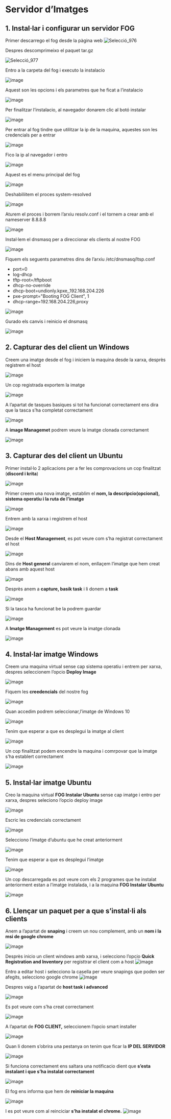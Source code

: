 # Servidor d’Imatges

## 1. Instal·lar i configurar un servidor FOG

Primer descarrego el fog desde la pàgina web
![Selecció_976](https://github.com/omarine12/MP05/assets/113585932/86a42610-ecfe-4734-b269-33d9c554b7b3)

Despres descomprimeixo el paquet tar.gz

![Selecció_977](https://github.com/omarine12/MP05/assets/113585932/8e59bc74-b8bd-4750-8461-87d08f3cd7d1)

Entro a la carpeta del fog i executo la instalacio

![image](https://github.com/omarine12/MP05/assets/113585932/28f7d41f-6d3d-4a22-9642-6a3514691907)

Aquest son les opcions i els parametres que he ficat a l’instalacio

![image](https://github.com/omarine12/MP05/assets/113585932/81bb98de-3970-4669-953e-843638bf394d)

Per finalitzar l’instalacio, al navegador donarem clic al botó instalar

![image](https://github.com/omarine12/MP05/assets/113585932/3dc9af6e-0116-42aa-b743-77b61fb8a995)

Per entrar al fog tindre que utilitzar la ip de la maquina, aquestes son les credencials per a entrar

![image](https://github.com/omarine12/MP05/assets/113585932/7a62b721-9da3-4a68-882a-68ddfc1cda2e)

Fico la ip al navegador i entro

![image](https://github.com/omarine12/MP05/assets/113585932/05175f97-79b9-43ee-a2bc-94d2d3c5e20c)

Aquest es el menu principal del fog

![image](https://github.com/omarine12/MP05/assets/113585932/9f68df2b-09cb-45c2-b5c6-9462391b7525)

Deshabiliitem el proces system-resolved

![image](https://github.com/omarine12/MP05/assets/113585932/292bfdc2-122e-4cbf-aa40-32c362041fb1)


Aturem el proces i borrem l’arxiu resolv.conf i el tornem a crear amb el nameserver 8.8.8.8

![image](https://github.com/omarine12/MP05/assets/113585932/fc456d08-20e9-4148-b67d-f4ed37f1c432)

Instal·lem el dnsmasq per a direccionar els clients al nostre FOG

![image](https://github.com/omarine12/MP05/assets/113585932/a4754fce-3439-48d9-8f94-ef812c36d3f0)

Fiquem els seguents parametres dins de l’arxiu /etc/dnsmasq/ltsp.conf

- port=0
- log-dhcp
- tftp-root=/tftpboot
- dhcp-no-override
- dhcp-boot=undionly.kpxe,,192.168.204.226
- pxe-prompt="Booting FOG Client", 1
- dhcp-range=192.168.204.226,proxy

![image](https://github.com/omarine12/MP05/assets/113585932/add3ecc3-c56b-41ba-be17-ab2b1c1d7f1a)


Gurado els canvis i reinicio el dnsmasq

![image](https://github.com/omarine12/MP05/assets/113585932/5b3ba451-70f0-4369-84ce-ecfc3f6b0af3)


## 2. Capturar des del client un Windows

Creem una imatge desde el fog i iniciem la maquina desde la xarxa, desprès registrem el host

![image](https://github.com/omarine12/MP05/assets/113585932/7bc5e650-78a0-4f4d-9452-5ada6a265397)

Un cop registrada exportem la imatge

![image](https://github.com/omarine12/MP05/assets/113585932/9f2c4092-dbf4-440c-9609-a193968db03a)

A l’apartat de tasques basiques si tot ha funcionat correctament ens dira que la tasca s’ha completat correctament

![image](https://github.com/omarine12/MP05/assets/113585932/e2083195-08dc-4652-894a-c0aac4922f83)


A **image Managemet** podrem veure la imatge clonada correctament

![image](https://github.com/omarine12/MP05/assets/113585932/f91729f9-b5db-49fc-a17e-17bf11ad0581)



## 3. Capturar des del client un Ubuntu

Primer instal·lo 2 aplicacions per a fer les comprovacions un cop finalitzat (**discord i krita**)

![image](https://github.com/omarine12/MP05/assets/113585932/b6e06dc1-2b6d-420c-824c-1bdd5d2594fc)


Primer creem una nova imatge, establim el **nom, la descripcio(opcional), sistema operatiu i la ruta de l’imatge**

![image](https://github.com/omarine12/MP05/assets/113585932/eb3b1ffc-5e50-4e1d-94f8-e80b9c0a90ed)

Entrem amb la xarxa i registrem el host

![image](https://github.com/omarine12/MP05/assets/113585932/04773058-3cba-47ed-b0fe-9950be4e8f62)


Desde el **Host Management**, es pot veure com s’ha registrat correctament el host

![image](https://github.com/omarine12/MP05/assets/113585932/f42524bf-9631-4f04-ae57-955cd9e0d111)

Dins de **Host general** canviarem el nom, enllaçem l’imatge que hem creat abans amb aquest host

![image](https://github.com/omarine12/MP05/assets/113585932/e64e1bad-f962-41b4-bf40-f885c08619be)

Desprès anem a **capture, basik task** i li donem a **task**

![image](https://github.com/omarine12/MP05/assets/113585932/75cff8b3-0364-46bf-9225-fb3681b027a3)


Si la tasca ha funcionat be la podrem guardar

![image](https://github.com/omarine12/MP05/assets/113585932/d385fc85-43ab-4ddd-a3ab-fd281e990e45)

A **Imatge Management** es pot veure la imatge clonada

![image](https://github.com/omarine12/MP05/assets/113585932/c24f4a54-40c0-4af0-9fe7-dd5688b14ae8)


## 4. Instal·lar imatge Windows

Creem una maquina virtual sense cap sistema operatiu i entrem per xarxa, despres seleccionem l’opcio **Deploy Image**

![image](https://github.com/omarine12/MP05/assets/113585932/5cf72bd2-94d7-4d5b-918a-a60124a472bc)

Fiquem les **creedencials** del nostre fog

![image](https://github.com/omarine12/MP05/assets/113585932/41ab67f9-87d8-46ea-9011-e1575aaf337c)

Quan accedim podrem seleccionar,l’imatge de Windows 10

![image](https://github.com/omarine12/MP05/assets/113585932/6dafe4f1-eca6-4687-a1fe-45641dc34c8e)

Tenim que esperar a que es desplegui la imatge al client

![image](https://github.com/omarine12/MP05/assets/113585932/d7f04eae-17a5-42f6-910b-abe4f30ad7d3)


Un cop finalitzat podem encendre la maquina i comrpovar que la imatge s’ha establert correctament

![image](https://github.com/omarine12/MP05/assets/113585932/2dda4fcb-97a5-4b67-aadc-831141e31b04)




## 5. Instal·lar imatge Ubuntu

Creo la maquina virtual **FOG Instalar Ubuntu** sense cap imatge i entro per xarxa, despres seleciono l’opcio deploy image

![image](https://github.com/omarine12/MP05/assets/113585932/f733837e-51e7-4671-9f95-eb5059b31350)

Escric les credencials correctament

![image](https://github.com/omarine12/MP05/assets/113585932/f03c47fa-02ab-415a-8e4d-6f89f125ce63)

Selecciono l’imatge d’ubuntu que he creat anteriorment

![image](https://github.com/omarine12/MP05/assets/113585932/53bef4c3-76a9-48e9-8dee-4c7ee04aee12)


Tenim que esperar a que es desplegui l’imatge

![image](https://github.com/omarine12/MP05/assets/113585932/09f77964-de7f-4b9e-ba0b-6c8e2bcb8106)

Un cop descarregada es pot veure com els 2 programes que he instalat anteriorment estan a l’imatge instalada, i a la maquina **FOG Instalar Ubuntu**

![image](https://github.com/omarine12/MP05/assets/113585932/bf9d7db1-cc14-4808-8dc9-0d646b676237)


## 6. Llençar un paquet per a que s’instal·li als clients

Anem a l’apartat de **snaping** i creem un nou complement, amb un **nom i la msi de google chrome**

![image](https://github.com/omarine12/MP05/assets/113585932/52edb2c8-312b-4284-9c75-948b70641de1)

Desprès inicio un client windows amb xarxa, i selecciono l’opcio **Quick Registration and Inventory** per registtrar el client com a host
![image](https://github.com/omarine12/MP05/assets/113585932/46bbd21d-9cca-422c-aff9-c69c613fb7c2)


Entro a editar host i selecciono la casella per veure snapings que poden ser afegits, selecciono google chrome
![image](https://github.com/omarine12/MP05/assets/113585932/722ef02e-736b-4fb7-80df-0648d781d2fa)

Despres vaig a l’apartat de **host task i advanced**

![image](https://github.com/omarine12/MP05/assets/113585932/fe108f35-a2b9-44d8-ac1c-4ec24f2df749)


Es pot veure com s’ha creat correctament

![image](https://github.com/omarine12/MP05/assets/113585932/3c388010-ecf0-4f82-a999-eb69011df294)


A l’apartat de **FOG CLIENT,** seleccionem l’opcio smart installer

![image](https://github.com/omarine12/MP05/assets/113585932/d7456a2b-d308-4d13-803d-882f613e9739)

Quan li donem s’obrira una pestanya on tenim que ficar la **IP DEL SERVIDOR**

![image](https://github.com/omarine12/MP05/assets/113585932/1e778575-0017-465c-80b6-27c58bdf7f05)

Si funciona correctament ens saltara una notificacio dient que **s’esta instalant i que s’ha instalat correctament**

![image](https://github.com/omarine12/MP05/assets/113585932/267d2908-05d9-4b41-aa78-24e31c578776)


El fog ens informa que hem de **reiniciar la maquina**

![image](https://github.com/omarine12/MP05/assets/113585932/f88bb20c-4592-42d8-8581-74a9aaaeebba)

I es pot veure com al reinciciar **s’ha instalat el chrome.**
![image](https://github.com/omarine12/MP05/assets/113585932/4e3d6a29-9d80-49e8-b7d7-8911b835a41c)

